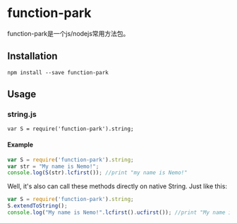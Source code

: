function-park
=====

function-park是一个js/nodejs常用方法包。

## Installation

	npm install --save function-park

## Usage

### string.js

	var S = require('function-park').string;

#### Example

```javascript
var S = require('function-park').string;
var str = "My name is Nemo!";
console.log(S(str).lcfirst()); //print "my name is Nemo!"
```

Well, it's also can call these methods directly on native String. Just like this:

```javascript
var S = require('function-park').string;
S.extendToString();
console.log("My name is Nemo!".lcfirst().ucfirst()); //print "My name is Nemo!"
```


